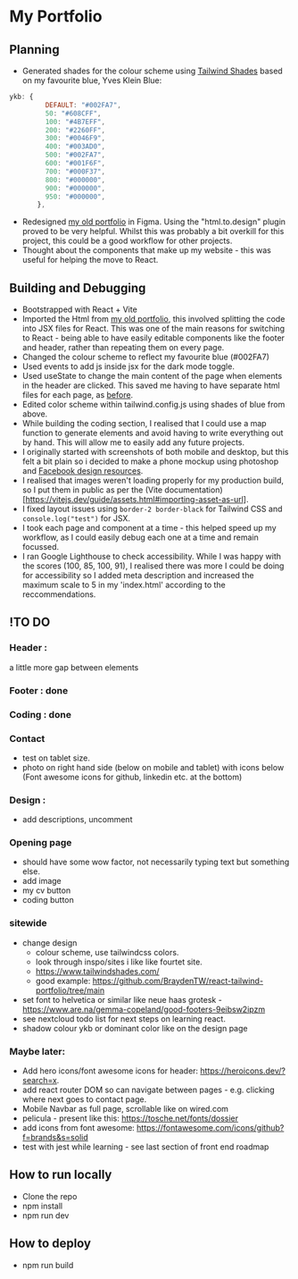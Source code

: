 # My Portfolio

## Planning

- Generated shades for the colour scheme using [Tailwind Shades](https://www.tailwindshades.com/) based on my favourite blue, Yves Klein Blue:

```jsx
ykb: {
         DEFAULT: "#002FA7",
         50: "#608CFF",
         100: "#4B7EFF",
         200: "#2260FF",
         300: "#0046F9",
         400: "#003AD0",
         500: "#002FA7",
         600: "#001F6F",
         700: "#000F37",
         800: "#000000",
         900: "#000000",
         950: "#000000",
       },
```

- Redesigned [my old portfolio](https://github.com/jones58/portfolio) in Figma. Using the "html.to.design" plugin proved to be very helpful. Whilst this was probably a bit overkill for this project, this could be a good workflow for other projects.
- Thought about the components that make up my website - this was useful for helping the move to React.

## Building and Debugging

- Bootstrapped with React + Vite
- Imported the Html from [my old portfolio](https://github.com/jones58/portfolio), this involved splitting the code into JSX files for React. This was one of the main reasons for switching to React - being able to have easily editable components like the footer and header, rather than repeating them on every page.
- Changed the colour scheme to reflect my favourite blue (#002FA7)
- Used events to add js inside jsx for the dark mode toggle.
- Used useState to change the main content of the page when elements in the header are clicked. This saved me having to have separate html files for each page, as [before](https://github.com/jones58/portfolio).
- Edited color scheme within tailwind.config.js using shades of blue from above.
- While building the coding section, I realised that I could use a map function to generate elements and avoid having to write everything out by hand. This will allow me to easily add any future projects.
- I originally started with screenshots of both mobile and desktop, but this felt a bit plain so i decided to make a phone mockup using photoshop and [Facebook design resources](https://design.facebook.com/toolsandresources/devices/).
- I realised that images weren't loading properly for my production build, so I put them in public as per the (Vite documentation)[https://vitejs.dev/guide/assets.html#importing-asset-as-url].
- I fixed layout issues using `border-2 border-black` for Tailwind CSS and `console.log("test")` for JSX.
- I took each page and component at a time - this helped speed up my workflow, as I could easily debug each one at a time and remain focussed.
- I ran Google Lighthouse to check accessibility. While I was happy with the scores (100, 85, 100, 91), I realised there was more I could be doing for accessibility so I added meta description and increased the maximum scale to 5 in my 'index.html' according to the reccommendations.

## !TO DO

### Header :

a little more gap between elements

### Footer : done

### Coding : done

### Contact

- test on tablet size.
- photo on right hand side (below on mobile and tablet) with icons below (Font awesome icons for github, linkedin etc. at the bottom)

### Design :

- add descriptions, uncomment <p></p>

### Opening page

- should have some wow factor, not necessarily typing text but something else.
- add image
- my cv button
- coding button

### sitewide

- change design
  - colour scheme, use tailwindcss colors.
  - look through inspo/sites i like like fourtet site.
  - https://www.tailwindshades.com/
  - good example: https://github.com/BraydenTW/react-tailwind-portfolio/tree/main
- set font to helvetica or similar like neue haas grotesk -https://www.are.na/gemma-copeland/good-footers-9eibsw2ipzm
- see nextcloud todo list for next steps on learning react.
- shadow colour ykb or dominant color like on the design page

### Maybe later:

- Add hero icons/font awesome icons for header: https://heroicons.dev/?search=x.
- add react router DOM so can navigate between pages - e.g. clicking where next goes to contact page.
- Mobile Navbar as full page, scrollable like on wired.com
- pelicula - present like this: https://tosche.net/fonts/dossier
- add icons from font awesome: https://fontawesome.com/icons/github?f=brands&s=solid
- test with jest while learning - see last section of front end roadmap

## How to run locally

- Clone the repo
- npm install
- npm run dev

## How to deploy

- npm run build
